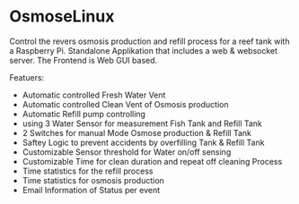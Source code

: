 # OsmoseLinux
Control the revers osmosis production and refill process for a reef tank with a Raspberry Pi. Standalone Applikation that includes a web & websocket server. The Frontend is Web GUI based.

Featuers:
- Automatic controlled Fresh Water Vent
- Automatic controlled Clean Vent of Osmosis production
- Automatic Refill pump controlling
- using 3 Water Sensor for measurement Fish Tank and Refill Tank
- 2 Switches for manual Mode Osmose production & Refill Tank
- Saftey Logic to prevent accidents by overfilling Tank & Refill Tank
- Customizable Sensor threshold for Water on/off sensing
- Customizable Time for clean duration and repeat off cleaning Process
- Time statistics for the refill process 
- Time statistics for osmosis production
- Email Information of Status per event
